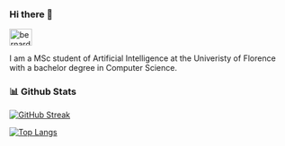 ### Hi there 👋

<a href='https://www.linkedin.com/in/BernardoManfriani/'><img align="center" src="https://raw.githubusercontent.com/rahuldkjain/github-profile-readme-generator/master/src/images/icons/Social/linked-in-alt.svg" alt="bernardomanfriani" height="30" width="40" /></a>
  

I am a MSc student of Artificial Intelligence at the Univeristy of Florence with a bachelor degree in Computer Science.

### 📊 Github Stats
  
[![GitHub Streak](http://github-readme-streak-stats.herokuapp.com?user=BernardoManfriani&theme=dark&background=000000)](https://git.io/streak-stats)

[![Top Langs](https://github-readme-stats.vercel.app/api/top-langs/?username=BernardoManfriani&layout=compact&theme=vision-friendly-dark)](https://github.com/anuraghazra/github-readme-stats)


